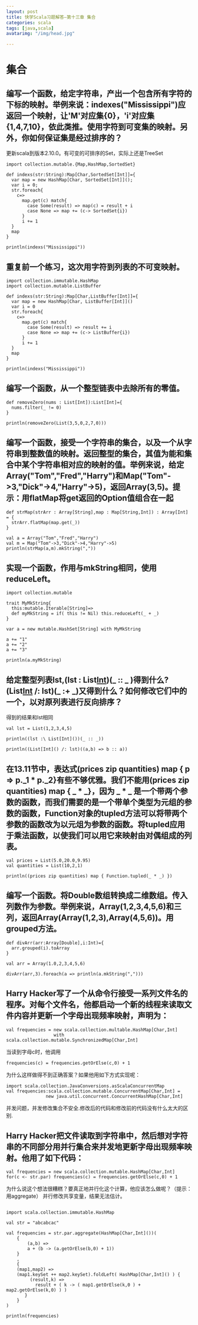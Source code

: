 ```yaml
---
layout: post
title: 快学Scala习题解答—第十三章 集合
categories: scala
tags: [java,scala]
avatarimg: "/img/head.jpg"

---
```



集合
====

编写一个函数，给定字符串，产出一个包含所有字符的下标的映射。举例来说：indexes("Mississippi")应返回一个映射，让'M'对应集{0}，'i'对应集{1,4,7,10}，依此类推。使用字符到可变集的映射。另外，你如何保证集是经过排序的？
-------------------------------------------------------------------------------------------------------------------------------------------------------------------------------------------------------------------

更新scala到版本2.10.0。有可变的可排序的Set，实际上还是TreeSet

``` {.scala}
import collection.mutable.{Map,HashMap,SortedSet}

def indexs(str:String):Map[Char,SortedSet[Int]]={
  var map = new HashMap[Char, SortedSet[Int]]();
  var i = 0;
  str.foreach{
    c=>
      map.get(c) match{
        case Some(result) => map(c) = result + i
        case None => map += (c-> SortedSet{i})
      }
      i += 1
  }
  map
}

println(indexs("Mississippi"))
```

重复前一个练习，这次用字符到列表的不可变映射。
----------------------------------------------

``` {.scala}
import collection.immutable.HashMap
import collection.mutable.ListBuffer

def indexs(str:String):Map[Char,ListBuffer[Int]]={
  var map = new HashMap[Char, ListBuffer[Int]]()
  var i = 0
  str.foreach{
    c=>
      map.get(c) match{
        case Some(result) => result += i
        case None => map += (c-> ListBuffer{i})
      }
      i += 1
  }
  map
}

println(indexs("Mississippi"))
```

<!-- more -->


编写一个函数，从一个整型链表中去除所有的零值。
----------------------------------------------

``` {.scala}
def removeZero(nums : List[Int]):List[Int]={
  nums.filter(_ != 0)
}

println(removeZero(List(3,5,0,2,7,0)))
```

编写一个函数，接受一个字符串的集合，以及一个从字符串到整数值的映射。返回整型的集合，其值为能和集合中某个字符串相对应的映射的值。举例来说，给定Array("Tom","Fred","Harry")和Map("Tom"-\>3,"Dick"-\>4,"Harry"-\>5)，返回Array(3,5)。提示：用flatMap将get返回的Option值组合在一起
------------------------------------------------------------------------------------------------------------------------------------------------------------------------------------------------------------------------------------------------------------------------------

``` {.scala}
def strMap(strArr : Array[String],map : Map[String,Int]) : Array[Int] = {
  strArr.flatMap(map.get(_))
}

val a = Array("Tom","Fred","Harry")
val m = Map("Tom"->3,"Dick"->4,"Harry"->5)
println(strMap(a,m).mkString(","))
```

实现一个函数，作用与mkString相同，使用reduceLeft。
--------------------------------------------------

``` {.scala}
import collection.mutable

trait MyMkString{
  this:mutable.Iterable[String]=>
  def myMkString = if( this != Nil) this.reduceLeft(_ + _)
}

var a = new mutable.HashSet[String] with MyMkString

a += "1"
a += "2"
a += "3"

println(a.myMkString)
```

给定整型列表lst,(lst : List[Int]())(\_ :: \_ )得到什么?(List[Int]() /: lst)(\_ :+ \_)又得到什么？如何修改它们中的一个，以对原列表进行反向排序？
-----------------------------------------------------------------------------------------------------------------------------------------------

得到的结果和lst相同

``` {.scala}
val lst = List(1,2,3,4,5)

println((lst :\ List[Int]())(_ :: _))

println((List[Int]() /: lst)((a,b) => b :: a))
```

在13.11节中，表达式(prices zip quantities) map { p =\> p.\_1 \* p.\_2}有些不够优雅。我们不能用(prices zip quantities) map { \_ \* \_}，因为 \_ \* \_ 是一个带两个参数的函数，而我们需要的是一个带单个类型为元组的参数的函数，Function对象的tupled方法可以将带两个参数的函数改为以元俎为参数的函数。将tupled应用于乘法函数，以使我们可以用它来映射由对偶组成的列表。
-------------------------------------------------------------------------------------------------------------------------------------------------------------------------------------------------------------------------------------------------------------------------------------------------------------------------------------------------------------------

``` {.scala}
val prices = List(5.0,20.0,9.95)
val quantities = List(10,2,1)

println((prices zip quantities) map { Function.tupled(_ * _) })
```

编写一个函数。将Double数组转换成二维数组。传入列数作为参数。举例来说，Array(1,2,3,4,5,6)和三列，返回Array(Array(1,2,3),Array(4,5,6))。用grouped方法。
-----------------------------------------------------------------------------------------------------------------------------------------------------

``` {.scala}
def divArr(arr:Array[Double],i:Int)={
  arr.grouped(i).toArray
}

val arr = Array(1.0,2,3,4,5,6)

divArr(arr,3).foreach(a => println(a.mkString(",")))
```

Harry Hacker写了一个从命令行接受一系列文件名的程序。对每个文件名，他都启动一个新的线程来读取文件内容并更新一个字母出现频率映射，声明为：
----------------------------------------------------------------------------------------------------------------------------------------

``` {.scala}
val frequencies = new scala.collection.multable.HashMap[Char,Int]
                  with scala.collection.mutable.SynchronizedMap[Char,Int]
```

当读到字母c时，他调用

``` {.scala}
frequencies(c) = frequencies.getOrElse(c,0) + 1
```

为什么这样做得不到正确答案？如果他用如下方式实现呢：

``` {.scala}
import scala.collection.JavaConversions.asScalaConcurrentMap
val frequencies:scala.collection.mutable.ConcurrentMap[Char,Int] =
               new java.util.concurrent.ConcurrentHashMap[Char,Int]
```

并发问题，并发修改集合不安全.修改后的代码和修改前的代码没有什么太大的区别.

Harry Hacker把文件读取到字符串中，然后想对字符串的不同部分用并行集合来并发地更新字母出现频率映射。他用了如下代码：
------------------------------------------------------------------------------------------------------------------

``` {.scala}
val frequencies = new scala.collection.mutable.HashMap[Char,Int]
for(c <- str.par) frequencies(c) = frequencies.getOrElse(c,0) + 1
```

为什么说这个想法很糟糕？要真正地并行化这个计算，他应该怎么做呢？（提示：用aggregate）
并行修改共享变量，结果无法估计。

``` {.scala}

import scala.collection.immutable.HashMap

val str = "abcabcac"

val frequencies = str.par.aggregate(HashMap[Char,Int]())(
    {
        (a,b) =>
        a + (b -> (a.getOrElse(b,0) + 1))
    }
    ,
    {
    (map1,map2) =>
    (map1.keySet ++ map2.keySet).foldLeft( HashMap[Char,Int]() ) {
         (result,k) =>
           result + ( k -> ( map1.getOrElse(k,0 ) + map2.getOrElse(k,0) ) )
       }
    }
)

println(frequencies)
```
